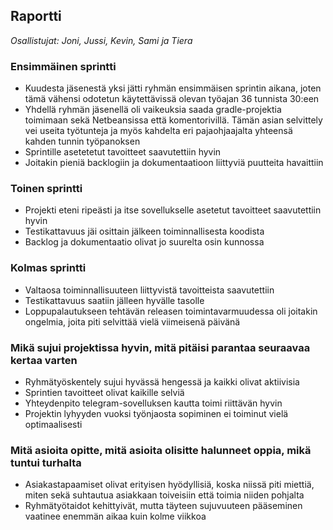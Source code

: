 ## Raportti

*Osallistujat: Joni, Jussi, Kevin, Sami ja Tiera*

### Ensimmäinen sprintti
- Kuudesta jäsenestä yksi jätti ryhmän ensimmäisen sprintin aikana, joten tämä vähensi odotetun käytettävissä olevan työajan 36 tunnista 30:een
- Yhdellä ryhmän jäsenellä oli vaikeuksia saada gradle-projektia toimimaan sekä Netbeansissa että komentorivillä. Tämän asian selvittely vei useita työtunteja ja myös kahdelta eri pajaohjaajalta yhteensä kahden tunnin työpanoksen
- Sprintille asetetetut tavoitteet saavutettiin hyvin
- Joitakin pieniä backlogiin ja dokumentaatioon liittyviä puutteita havaittiin 

### Toinen sprintti
- Projekti eteni ripeästi ja itse sovellukselle asetetut tavoitteet saavutettiin hyvin
- Testikattavuus jäi osittain jälkeen toiminnallisesta koodista
- Backlog ja dokumentaatio olivat jo suurelta osin kunnossa

### Kolmas sprintti
- Valtaosa toiminnallisuuteen liittyvistä tavoitteista saavutettiin
- Testikattavuus saatiin jälleen hyvälle tasolle
- Loppupalautukseen tehtävän releasen toimintavarmuudessa oli joitakin ongelmia, joita piti selvittää vielä viimeisenä päivänä

### Mikä sujui projektissa hyvin, mitä pitäisi parantaa seuraavaa kertaa varten
- Ryhmätyöskentely sujui hyvässä hengessä ja kaikki olivat aktiivisia
- Sprintien tavoitteet olivat kaikille selviä
- Yhteydenpito telegram-sovelluksen kautta toimi riittävän hyvin
- Projektin lyhyyden vuoksi työnjaosta sopiminen ei toiminut vielä optimaalisesti

### Mitä asioita opitte, mitä asioita olisitte halunneet oppia, mikä tuntui turhalta
- Asiakastapaamiset olivat erityisen hyödyllisiä, koska niissä piti miettiä, miten sekä suhtautua asiakkaan toiveisiin että toimia niiden pohjalta
- Ryhmätyötaidot kehittyivät, mutta täyteen sujuvuuteen pääseminen vaatinee enemmän aikaa kuin kolme viikkoa

